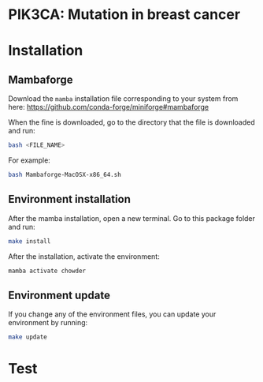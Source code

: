 # PIK3CA: Mutation in breast cancer

# Installation

## Mambaforge
Download the `mamba` installation file corresponding to your system from here:
https://github.com/conda-forge/miniforge#mambaforge

When the fine is downloaded, go to the directory that the file is downloaded and run:

```bash
bash <FILE_NAME>
```
For example:
```bash
bash Mambaforge-MacOSX-x86_64.sh
```

## Environment installation
After the mamba installation, open a new terminal. Go to this package folder and run:
```bash
make install
```

After the installation, activate the environment:

```bash
mamba activate chowder
```

## Environment update
If you change any of the environment files, you can update your environment by running:
```bash
make update
```

# Test

```